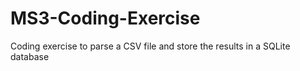 # MS3-Coding-Exercise
Coding exercise to parse a CSV file and store the results in a SQLite database
